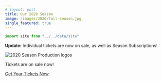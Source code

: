 ```yaml
---
# layout: post
title: Our 2020 Season
image: /images/2020/full-season.jpg
single_featured: true
---
```


```js exec
import site from "../../data/site"
```

<div class="bg-green-100 p-4 text-center">
  <strong>Update:</strong>
  Individual tickets are now on sale, as well as Season Subscriptions!
</div>

![2020 Season Production logos](/images/2020/full-season.jpg)

<p class="text-center m-4">Tickets are on sale now!</p>

<div class="flex justify-center">
  <a href={site.ticketsLink} class="btn-p">
    Get Your Tickets Now
  </a>
</div>
